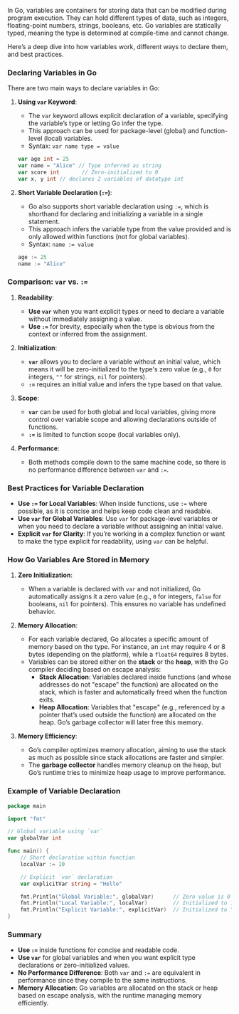 In Go, variables are containers for storing data that can be modified during program execution. They can hold different types of data, such as integers, floating-point numbers, strings, booleans, etc. Go variables are statically typed, meaning the type is determined at compile-time and cannot change.

Here’s a deep dive into how variables work, different ways to declare them, and best practices.

### Declaring Variables in Go

There are two main ways to declare variables in Go:

1. **Using `var` Keyword**:
   - The `var` keyword allows explicit declaration of a variable, specifying the variable’s type or letting Go infer the type.
   - This approach can be used for package-level (global) and function-level (local) variables.
   - Syntax: `var name type = value`

   ```go
   var age int = 25
   var name = "Alice" // Type inferred as string
   var score int       // Zero-initialized to 0
   var x, y int // declares 2 variables of datatype int
   ```

2. **Short Variable Declaration (`:=`)**:
   - Go also supports short variable declaration using `:=`, which is shorthand for declaring and initializing a variable in a single statement.
   - This approach infers the variable type from the value provided and is only allowed within functions (not for global variables).
   - Syntax: `name := value`

   ```go
   age := 25
   name := "Alice"
   ```

### Comparison: `var` vs. `:=`

1. **Readability**:
   - **Use `var`** when you want explicit types or need to declare a variable without immediately assigning a value.
   - **Use `:=`** for brevity, especially when the type is obvious from the context or inferred from the assignment.

2. **Initialization**:
   - **`var`** allows you to declare a variable without an initial value, which means it will be zero-initialized to the type's zero value (e.g., `0` for integers, `""` for strings, `nil` for pointers).
   - **`:=`** requires an initial value and infers the type based on that value.

3. **Scope**:
   - **`var`** can be used for both global and local variables, giving more control over variable scope and allowing declarations outside of functions.
   - **`:=`** is limited to function scope (local variables only).

4. **Performance**:
   - Both methods compile down to the same machine code, so there is no performance difference between `var` and `:=`.

### Best Practices for Variable Declaration

- **Use `:=` for Local Variables**: When inside functions, use `:=` where possible, as it is concise and helps keep code clean and readable.
- **Use `var` for Global Variables**: Use `var` for package-level variables or when you need to declare a variable without assigning an initial value.
- **Explicit `var` for Clarity**: If you’re working in a complex function or want to make the type explicit for readability, using `var` can be helpful.

### How Go Variables Are Stored in Memory

1. **Zero Initialization**:
   - When a variable is declared with `var` and not initialized, Go automatically assigns it a zero value (e.g., `0` for integers, `false` for booleans, `nil` for pointers). This ensures no variable has undefined behavior.

2. **Memory Allocation**:
   - For each variable declared, Go allocates a specific amount of memory based on the type. For instance, an `int` may require 4 or 8 bytes (depending on the platform), while a `float64` requires 8 bytes.
   - Variables can be stored either on the **stack** or the **heap**, with the Go compiler deciding based on escape analysis:
     - **Stack Allocation**: Variables declared inside functions (and whose addresses do not "escape" the function) are allocated on the stack, which is faster and automatically freed when the function exits.
     - **Heap Allocation**: Variables that "escape" (e.g., referenced by a pointer that’s used outside the function) are allocated on the heap. Go’s garbage collector will later free this memory.

3. **Memory Efficiency**:
   - Go’s compiler optimizes memory allocation, aiming to use the stack as much as possible since stack allocations are faster and simpler.
   - The **garbage collector** handles memory cleanup on the heap, but Go’s runtime tries to minimize heap usage to improve performance.

### Example of Variable Declaration

```go
package main

import "fmt"

// Global variable using `var`
var globalVar int

func main() {
    // Short declaration within function
    localVar := 10

    // Explicit `var` declaration
    var explicitVar string = "Hello"

    fmt.Println("Global Variable:", globalVar)      // Zero value is 0
    fmt.Println("Local Variable:", localVar)        // Initialized to 10
    fmt.Println("Explicit Variable:", explicitVar)  // Initialized to "Hello"
}
```

### Summary

- **Use `:=`** inside functions for concise and readable code.
- **Use `var`** for global variables and when you want explicit type declarations or zero-initialized values.
- **No Performance Difference**: Both `var` and `:=` are equivalent in performance since they compile to the same instructions.
- **Memory Allocation**: Go variables are allocated on the stack or heap based on escape analysis, with the runtime managing memory efficiently.